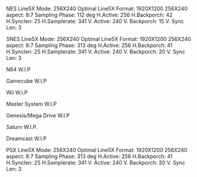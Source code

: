 NES
  Line5X Mode: 256X240 Optimal
  Line5X Format: 1920X1200
  256X240 aspect: 8:7
  Sampling Phase: 112 deg
  H.Active: 256
  H.Backporch: 42
  H.Synclen: 25
  H.Samplerate: 341
  V. Active: 240
  V. Backporch: 15
  V. Sync Len: 3

SNES
  Line5X Mode: 256X240 Optimal
  Line5X Format: 1920X1200
  256X240 aspect: 8:7
  Sampling Phase: 313 deg
  H.Active: 256
  H.Backporch: 41
  H.Synclen: 25
  H.Samplerate: 341
  V. Active: 240
  V. Backporch: 20
  V. Sync Len: 3


N64
  W.I.P

Gamecube
  W.I.P

Wii
  W.I.P

Master System
  W.I.P

Genesis/Mega Drive
  W.I.P

Saturn
   W.I.P.

Dreamcast
  W.I.P

PSX
  Line5X Mode: 256X240 Optimal
  Line5X Format: 1920X1200
  256X240 aspect: 8:7
  Sampling Phase: 313 deg
  H.Active: 256
  H.Backporch: 41
  H.Synclen: 25
  H.Samplerate: 341
  V. Active: 240
  V. Backporch: 20
  V. Sync Len: 3
